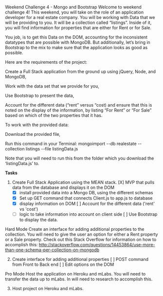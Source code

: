 Weekend Challenge 4 - Mongo and Bootstrap
Welcome to weekend challenge 4! This weekend, you will take on the role of an application developer for a real estate company. You will be working with Data that we will be providing to you. It will be a collection called “listings”. Inside of it, you will find information for properties that are either for Rent or for Sale.

You job, is to get this Data on the DOM, accounting for the inconsistent datatypes that are possible with MongoDB. But additionally, let’s bring in Bootstrap to the mix to make sure that the application looks as good as possible.

Here are the requirements of the project:

Create a Full Stack application from the ground up using jQuery, Node, and MongoDB,

Work with the data set that we provide for you,

Use Bootstrap to present the data,

Account for the different data (“rent” versus “cost) and ensure that this is noted on the display of the information, by listing “For Rent” or “For Sale” based on which of the two properties that it has.

To work with the provided data:

Download the provided file,

Run this command in your Terminal: mongoimport --db realestate --collection listings --file listingData.js

Note that you will need to run this from the folder which you download the ‘listingData.js’ to.

**Tasks**
1. Create Full Stack Application using the MEAN stack.
  [X] MVP that pulls data from the database and displays it on the DOM
    - [X] install provided data into a Mongo DB, using the different schemas
    - [X] Set up GET command that connects Client.js to app.js to database
    - [X] display information on DOM
  [ ] Account for the different data ('rent' vs 'cost')
    - [ ] logic to take information into account on client side
  [ ] Use Bootstrap to display the data.

Hard Mode
Create an interface for adding additional properties to the collection. You will need to give the user an option for either a Rent property or a Sale property. Check out this Stack Overflow for information on how to accomplish this: http://stackoverflow.com/questions/14453864/use-more-than-one-schema-per-collection-on-mongodb

2. Create interface for adding additional properties
  [ ] POST command from Front to Back end
  [ ] Edit options on the DOM

Pro Mode
Host the application on Heroku and mLabs. You will need to transfer the data up to mLabs. In will need to research to accomplish this.

3. Host project on Heroku and mLabs.
